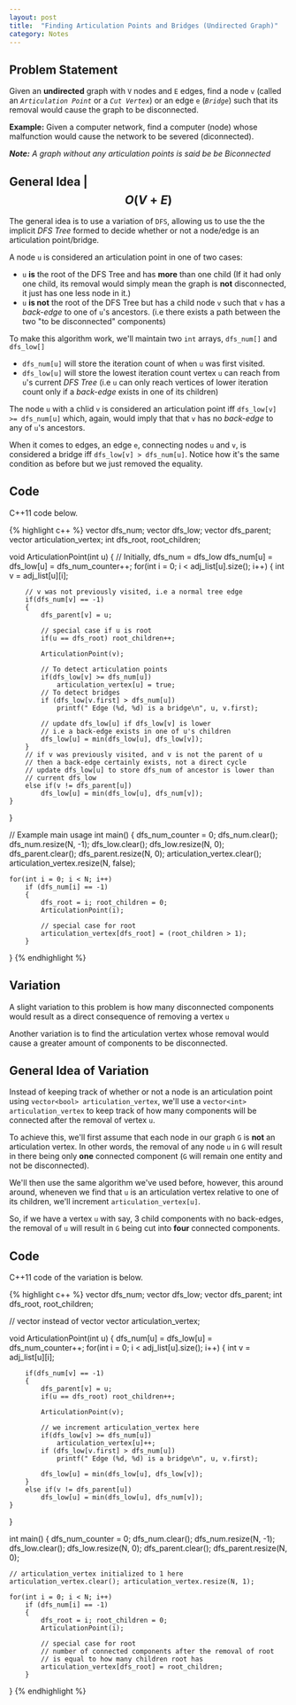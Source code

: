 ```yaml
---
layout: post
title:  "Finding Articulation Points and Bridges (Undirected Graph)"
category: Notes
---
```


## Problem Statement

Given an **undirected** graph with `V` nodes and `E` edges, find a node `v`
(called an *`Articulation Point`* or a *`Cut Vertex`*) or an edge `e` (*`Bridge`*)
such that its removal would cause the graph to be disconnected.

**Example:** Given a computer network, find a computer (node) whose malfunction
would cause the network to be severed (diconnected).

*__Note:__ A graph without any articulation points is said be be Biconnected*

## General Idea | $$ O(V+E) $$

The general idea is to use a variation of `DFS`, allowing us to use the the
implicit *DFS Tree* formed to decide whether or not a node/edge is an
articulation point/bridge.

A node `u` is considered an articulation point in one of two cases:

- `u` **is** the root of the DFS Tree and has **more** than one child (If 
it had only one child, its removal would simply mean the graph is **not** disconnected,
it just has one less node in it.)
- `u` **is not** the root of the DFS Tree but has a child node `v` such that `v` has
a *back-edge* to one of `u`'s ancestors. (i.e there exists a path between the
two "to be disconnected" components)

To make this algorithm work, we'll maintain two `int` arrays, `dfs_num[]` and
`dfs_low[]`

- `dfs_num[u]` will store the iteration count of when `u` was first visited.
- `dfs_low[u]` will store the lowest iteration count vertex `u` can reach from
`u`'s current *DFS Tree* (i.e `u` can only reach vertices of lower iteration count
only if a *back-edge* exists in one of its children)

The node `u` with a chlid `v` is considered an articulation point iff 
`dfs_low[v] >= dfs_num[u]` which, again, would imply that that `v` has no
*back-edge* to any of `u`'s ancestors.

When it comes to edges, an edge `e`, connecting nodes `u` and `v`,
is considered a bridge iff `dfs_low[v] > dfs_num[u]`. Notice how it's the same
condition as before but we just removed the equality.

## Code
C++11 code below.

{% highlight c++ %}
vector<int> dfs_num;
vector<int> dfs_low;
vector<int> dfs_parent;
vector<bool> articulation_vertex;
int dfs_root, root_children;

void ArticulationPoint(int u)
{
    // Initially, dfs_num = dfs_low
    dfs_num[u] = dfs_low[u] = dfs_num_counter++;
    for(int i = 0; i < adj_list[u].size(); i++)
    {
        int v = adj_list[u][i];
        
        // v was not previously visited, i.e a normal tree edge
        if(dfs_num[v] == -1)
        {
            dfs_parent[v] = u;
            
            // special case if u is root
            if(u == dfs_root) root_children++;

            ArticulationPoint(v);
            
            // To detect articulation points
            if(dfs_low[v] >= dfs_num[u])
                articulation_vertex[u] = true;
            // To detect bridges
            if (dfs_low[v.first] > dfs_num[u])
                printf(" Edge (%d, %d) is a bridge\n", u, v.first);
            
            // update dfs_low[u] if dfs_low[v] is lower
            // i.e a back-edge exists in one of u's children
            dfs_low[u] = min(dfs_low[u], dfs_low[v]);
        }
        // if v was previously visited, and v is not the parent of u
        // then a back-edge certainly exists, not a direct cycle
        // update dfs_low[u] to store dfs_num of ancestor is lower than
        // current dfs_low
        else if(v != dfs_parent[u])
            dfs_low[u] = min(dfs_low[u], dfs_num[v]);
    }
}

// Example main usage
int main() 
{
    dfs_num_counter = 0;
    dfs_num.clear(); dfs_num.resize(N, -1);
    dfs_low.clear(); dfs_low.resize(N, 0);
    dfs_parent.clear(); dfs_parent.resize(N, 0);
    articulation_vertex.clear(); articulation_vertex.resize(N, false);

    for(int i = 0; i < N; i++)
        if (dfs_num[i] == -1)
        {
            dfs_root = i; root_children = 0;
            ArticulationPoint(i);
            
            // special case for root
            articulation_vertex[dfs_root] = (root_children > 1);
        }
}
{% endhighlight %}

## Variation

A slight variation to this problem is how many disconnected components would
result as a direct consequence of removing a vertex `u`

Another variation is to find the articulation vertex whose removal would cause
a greater amount of components to be disconnected.

## General Idea of Variation

Instead of keeping track of whether or not a node is an articulation point using
`vector<bool> articulation_vertex`, we'll use a `vector<int> articulation_vertex` to
keep track of how many components will be connected after the removal of vertex `u`.
 
To achieve this, we'll first assume that each node in our graph `G` is **not**
an articulation vertex. In other words, the removal of any node `u` in `G`
will result in there being only **one** connected component (`G` will 
remain one entity and not be disconnected).

We'll then use the same algorithm we've used before, however, this around around,
wheneven we find that `u` is an articulation vertex relative to one of its children,
we'll increment `articulation_vertex[u]`.

So, if we have a vertex `u` with say, 3 child components with no back-edges, the
removal of `u` will result in `G` being cut into **four** connected components.

## Code
C++11 code of the variation is below.

{% highlight c++ %}
vector<int> dfs_num;
vector<int> dfs_low;
vector<int> dfs_parent;
int dfs_root, root_children;


// vector<int> instead of vector<bool>
vector<int> articulation_vertex;

void ArticulationPoint(int u)
{
    dfs_num[u] = dfs_low[u] = dfs_num_counter++;
    for(int i = 0; i < adj_list[u].size(); i++)
    {
        int v = adj_list[u][i];
        
        if(dfs_num[v] == -1)
        {
            dfs_parent[v] = u;
            if(u == dfs_root) root_children++;

            ArticulationPoint(v);
            
            // we increment articulation_vertex here
            if(dfs_low[v] >= dfs_num[u])
                articulation_vertex[u]++;
            if (dfs_low[v.first] > dfs_num[u])
                printf(" Edge (%d, %d) is a bridge\n", u, v.first);
                
            dfs_low[u] = min(dfs_low[u], dfs_low[v]);
        }
        else if(v != dfs_parent[u])
            dfs_low[u] = min(dfs_low[u], dfs_num[v]);
    }
}

int main() 
{
    dfs_num_counter = 0;
    dfs_num.clear(); dfs_num.resize(N, -1);
    dfs_low.clear(); dfs_low.resize(N, 0);
    dfs_parent.clear(); dfs_parent.resize(N, 0);
    
    // articulation_vertex initialized to 1 here
    articulation_vertex.clear(); articulation_vertex.resize(N, 1);

    for(int i = 0; i < N; i++)
        if (dfs_num[i] == -1)
        {
            dfs_root = i; root_children = 0;
            ArticulationPoint(i);
            
            // special case for root
            // number of connected components after the removal of root
            // is equal to how many children root has
            articulation_vertex[dfs_root] = root_children;
        }
}
{% endhighlight %}




